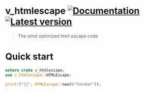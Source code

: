 # v_htmlescape [![Documentation](https://docs.rs/v_htmlescape/badge.svg)](https://docs.rs/v_htmlescape/) [![Latest version](https://img.shields.io/crates/v/v_htmlescape.svg)](https://crates.io/crates/v_htmlescape)
> The simd optimized html escape code
# Quick start
 
```rust
extern crate v_htmlescape;
use v_htmlescape::HTMLEscape;

print!("{}", HTMLEscape::new(b"foo<bar"));
```
